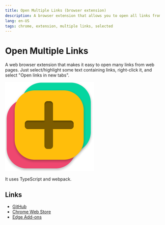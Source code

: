 ```yaml
---
title: Open Multiple Links (browser extension)
description: A browser extension that allows you to open all links from selected text at once 
lang: en-US
tags: chrome, extension, multiple links, selected
---
```


# Open Multiple Links

A web browser extension that makes it easy to open many links from web pages.
Just select/highlight some text containing links, right-click it, and select
"Open links in new tabs".

![](./assets/open-multiple-links-logo.png)

It uses TypeScript and webpack.

## Links

- [GitHub](https://github.com/marcinjahn/open-multiple-links-browser-extension)
- [Chrome Web Store](https://chrome.google.com/webstore/detail/open-multiple-links/aihgofmdijjhegajmdomlafeiklofndl)
- [Edge Add-ons](https://microsoftedge.microsoft.com/addons/detail/open-multiple-links/edibnioojbnicoocokdokbmgblbnnbpe)